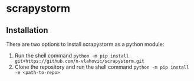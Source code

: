 # scrapystorm

## Installation
There are two options to install scrapystorm as a python module:  
1. Run the shell command `python -m pip install git+https://github.com/n-vlahovic/scrapystorm.git`
2. Clone the repository and run the shell command `python -m pip install -e <path-to-repo>`